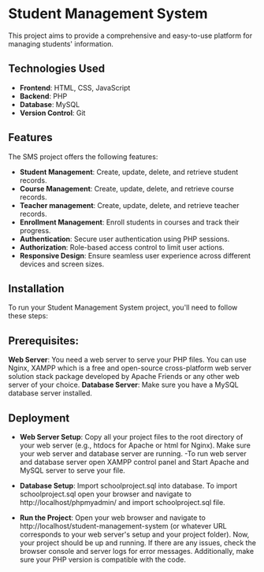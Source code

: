 # Student Management System
This project aims to provide a comprehensive and easy-to-use platform for managing students' information.

## Technologies Used
- **Frontend**: HTML, CSS, JavaScript
- **Backend**: PHP
- **Database**: MySQL
- **Version Control**: Git

## Features
The SMS project offers the following features:
- **Student Management**: Create, update, delete, and retrieve student records.
- **Course Management**: Create, update, delete, and retrieve course records.
- **Teacher management**: Create, update, delete, and retrieve teacher records.
- **Enrollment Management**: Enroll students in courses and track their progress.
- **Authentication**: Secure user authentication using PHP sessions.
- **Authorization**: Role-based access control to limit user actions.
- **Responsive Design**: Ensure seamless user experience across different devices and screen sizes.

## **Installation**
To run your Student Management System project, you'll need to follow these steps:

## Prerequisites:
**Web Server**: You need a web server to serve your PHP files. You can use Nginx, XAMPP which is a free and open-source cross-platform web server solution stack package developed by Apache Friends or any other web server of your choice.
**Database Server**: Make sure you have a MySQL database server installed.

## Deployment

- **Web Server Setup**:
Copy all your project files to the root directory of your web server (e.g., htdocs for Apache or html for Nginx).
Make sure your web server and database server are running.
-To run web server and database server open XAMPP control panel and Start Apache and MySQL server to serve your file. 

- **Database Setup**:
Import schoolproject.sql into database.
To import schoolproject.sql open your browser and navigate to http://localhost/phpmyadmin/ and import schoolproject.sql file.

- **Run the Project**:
Open your web browser and navigate to http://localhost/student-management-system (or whatever URL corresponds to your web server's setup and your project folder).
Now, your project should be up and running. If there are any issues, check the browser console and server logs for error messages. Additionally, make sure your PHP version is compatible with the code.


